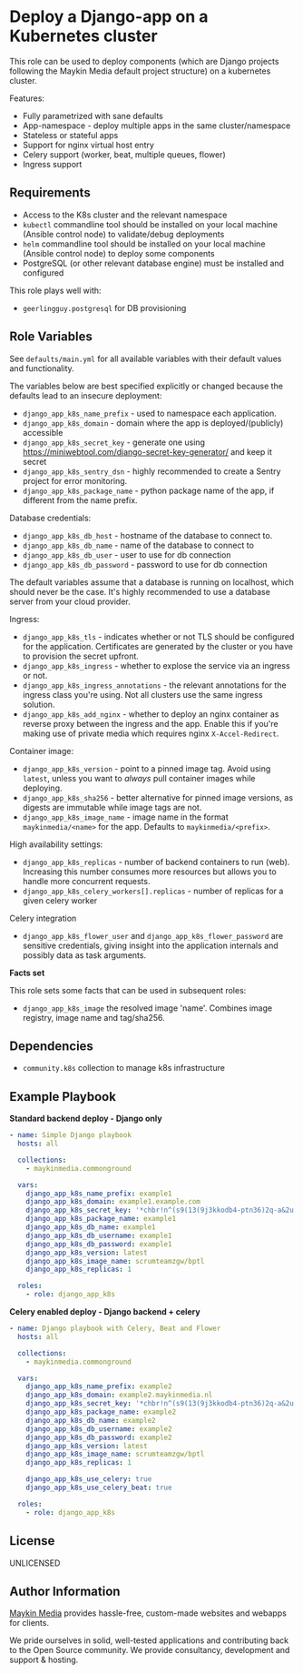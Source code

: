 Deploy a Django-app on a Kubernetes cluster
===========================================

This role can be used to deploy components (which are Django projects following
the Maykin Media default project structure) on a kubernetes cluster.

Features:

* Fully parametrized with sane defaults
* App-namespace - deploy multiple apps in the same cluster/namespace
* Stateless or stateful apps
* Support for nginx virtual host entry
* Celery support (worker, beat, multiple queues, flower)
* Ingress support

Requirements
------------

* Access to the K8s cluster and the relevant namespace
* `kubectl` commandline tool should be installed on your local machine (Ansible control
  node) to validate/debug deployments
* `helm` commandline tool should be installed on your local machine (Ansible control
  node) to deploy some components
* PostgreSQL (or other relevant database engine) must be installed and configured

This role plays well with:

* `geerlingguy.postgresql` for DB provisioning

Role Variables
--------------

See `defaults/main.yml` for all available variables with their default values and
functionality.

The variables below are best specified explicitly or changed because the defaults
lead to an insecure deployment:

* `django_app_k8s_name_prefix` - used to namespace each application.
* `django_app_k8s_domain` - domain where the app is deployed/(publicly) accessible
* `django_app_k8s_secret_key` - generate one using
  https://miniwebtool.com/django-secret-key-generator/ and keep it secret
* `django_app_k8s_sentry_dsn` - highly recommended to create a Sentry project for
  error monitoring.
* `django_app_k8s_package_name` - python package name of the app, if different from
  the name prefix.

Database credentials:

* `django_app_k8s_db_host` - hostname of the database to connect to.
* `django_app_k8s_db_name` - name of the database to connect to
* `django_app_k8s_db_user` - user to use for db connection
* `django_app_k8s_db_password` - password to use for db connection

The default variables assume that a database is running on localhost, which should
never be the case. It's highly recommended to use a database server from your cloud
provider.

Ingress:

* `django_app_k8s_tls` - indicates whether or not TLS should be configured for the
  application. Certificates are generated by the cluster or you have to provision the
  secret upfront.
* `django_app_k8s_ingress` - whether to explose the service via an ingress or not.
* `django_app_k8s_ingress_annotations` - the relevant annotations for the ingress class
  you're using. Not all clusters use the same ingress solution.
* `django_app_k8s_add_nginx` - whether to deploy an nginx container as reverse proxy
  between the ingress and the app. Enable this if you're making use of private media
  which requires nginx `X-Accel-Redirect`.

Container image:

* `django_app_k8s_version` - point to a pinned image tag. Avoid using `latest`,
  unless you want to _always_ pull container images while deploying.
* `django_app_k8s_sha256` - better alternative for pinned image versions, as digests
  are immutable while image tags are not. 
* `django_app_k8s_image_name` - image name in the format `maykinmedia/<name>` for the
  app. Defaults to `maykinmedia/<prefix>`.


High availability settings:

* `django_app_k8s_replicas` - number of backend containers to run (web). Increasing
  this number consumes more resources but allows you to handle more concurrent requests.
* `django_app_k8s_celery_workers[].replicas` - number of replicas for a given celery
  worker

Celery integration

* `django_app_k8s_flower_user` and `django_app_k8s_flower_password` are sensitive
  credentials, giving insight into the application internals and possibly data as task
  arguments.

**Facts set**

This role sets some facts that can be used in subsequent roles:

* `django_app_k8s_image` the resolved image 'name'. Combines image registry, image name
  and tag/sha256.

Dependencies
------------

* `community.k8s` collection to manage k8s infrastructure

Example Playbook
----------------

**Standard backend deploy - Django only**

```yaml
- name: Simple Django playbook
  hosts: all

  collections:
    - maykinmedia.commonground

  vars:
    django_app_k8s_name_prefix: example1
    django_app_k8s_domain: example1.example.com
    django_app_k8s_secret_key: '*chbr!n^(s9(13(9j3kkodb4-ptn36)2q-a&2u!c6!tu)^53vr'
    django_app_k8s_package_name: example1
    django_app_k8s_db_name: example1
    django_app_k8s_db_username: example1
    django_app_k8s_db_password: example1
    django_app_k8s_version: latest
    django_app_k8s_image_name: scrumteamzgw/bptl
    django_app_k8s_replicas: 1

  roles:
    - role: django_app_k8s
```

**Celery enabled deploy - Django backend + celery**

```yaml
- name: Django playbook with Celery, Beat and Flower
  hosts: all

  collections:
    - maykinmedia.commonground

  vars:
    django_app_k8s_name_prefix: example2
    django_app_k8s_domain: example2.maykinmedia.nl
    django_app_k8s_secret_key: '*chbr!n^(s9(13(9j3kkodb4-ptn36)2q-a&2u!c6!tu)^53vr'
    django_app_k8s_package_name: example2
    django_app_k8s_db_name: example2
    django_app_k8s_db_username: example2
    django_app_k8s_db_password: example2
    django_app_k8s_version: latest
    django_app_k8s_image_name: scrumteamzgw/bptl
    django_app_k8s_replicas: 1

    django_app_k8s_use_celery: true
    django_app_k8s_use_celery_beat: true

  roles:
    - role: django_app_k8s
```

License
-------

UNLICENSED

Author Information
------------------

[Maykin Media](https://www.maykinmedia.nl/en/) provides hassle-free, custom-made
websites and webapps for clients.

We pride ourselves in solid, well-tested applications and contributing back to the Open
Source community. We provide consultancy, development and support & hosting.

[default-project]: https://bitbucket.org/maykinmedia/default-project
